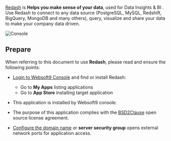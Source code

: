 [Redash](https://redash.io/) is **Helps you make sense of your data**, used for Data Insights & BI . Use Redash to connect to any data source (PostgreSQL, MySQL, Redshift, BigQuery, MongoDB and many others), query, visualize and share your data to make your company data driven.


![Console](https://libs.websoft9.com/Websoft9/DocsPicture/zh/redash/redash-gui-websoft9.png)


## Prepare

When referring to this document to use **Redash**, please read and ensure the following points:

- [Login to Websoft9 Console](./login-console) and find or install Redash:
  - Go to **My Apps** listing applications 
  - Go to **App Store** installing target application

- This application is installed by Websoft9 console.


- The purpose of this application complies with the [BSD2Clause](https://opensource.org/licenses/BSD-2-Clause) open source license agreement.


- [Configure the domain name](./domain-set) or **server security group** opens external network ports for application access.